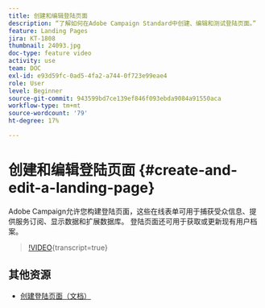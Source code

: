 ```yaml
---
title: 创建和编辑登陆页面
description: “了解如何在Adobe Campaign Standard中创建、编辑和测试登陆页面。”
feature: Landing Pages
jira: KT-1808
thumbnail: 24093.jpg
doc-type: feature video
activity: use
team: DOC
exl-id: e93d59fc-0ad5-4fa2-a744-0f723e99eae4
role: User
level: Beginner
source-git-commit: 943599bd7ce139ef846f093ebda9084a91550aca
workflow-type: tm+mt
source-wordcount: '79'
ht-degree: 17%

---
```


# 创建和编辑登陆页面 {#create-and-edit-a-landing-page}

Adobe Campaign允许您构建登陆页面，这些在线表单可用于捕获受众信息、提供服务订阅、显示数据和扩展数据库。 登陆页面还可用于获取或更新现有用户档案。

>[!VIDEO](https://video.tv.adobe.com/v/35533?learn=on&captions=chi_hans){transcript=true}

## 其他资源

* [创建登陆页面（文档）](https://docs.campaign.adobe.com/doc/standard/getting_started/en/ACS_CreateLandingPage.html)
